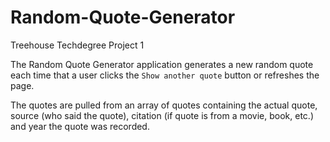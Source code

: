 # Random-Quote-Generator
 Treehouse Techdegree Project 1

The Random Quote Generator application generates a new random quote each time that a user clicks the `Show another quote` button or refreshes the page. 

The quotes are pulled from an array of quotes containing the actual quote, source (who said the quote), citation (if quote is from a movie, book, etc.) and year the quote was recorded.